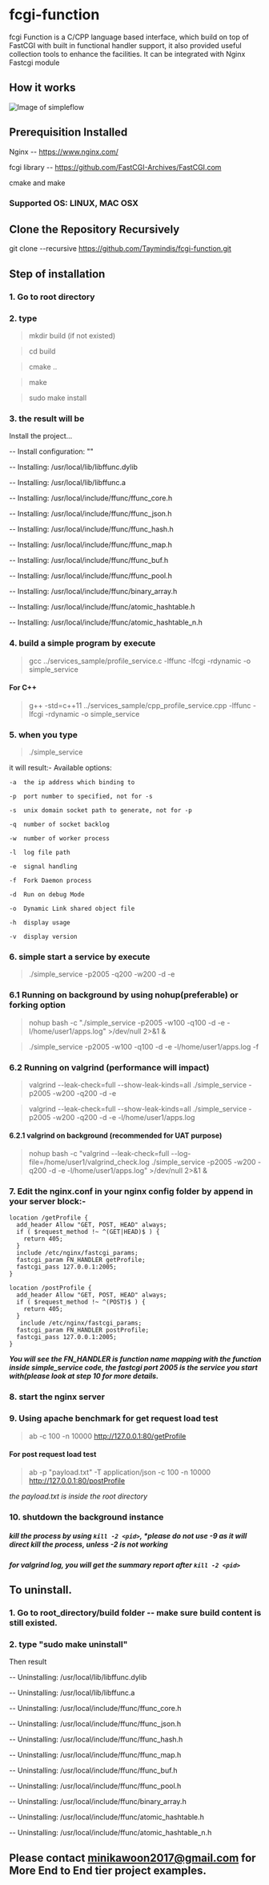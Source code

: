 # fcgi-function
fcgi Function is a C/CPP language based interface, which build on top of FastCGI with built in functional handler support, it also provided useful collection tools to enhance the facilities. It can be integrated with Nginx Fastcgi module

## How it works
![Image of simpleflow](/images/simple-flow.png)


## Prerequisition Installed
Nginx -- https://www.nginx.com/

fcgi library -- https://github.com/FastCGI-Archives/FastCGI.com

cmake and make

### Supported OS: LINUX, MAC OSX

## Clone the Repository Recursively
git clone --recursive https://github.com/Taymindis/fcgi-function.git


## Step of installation
### 1. Go to root directory
### 2. type 
> mkdir build (if not existed)

> cd build

> cmake ..

> make

> sudo make install


### 3. the result will be
Install the project...

-- Install configuration: ""

-- Installing: /usr/local/lib/libffunc.dylib

-- Installing: /usr/local/lib/libffunc.a

-- Installing: /usr/local/include/ffunc/ffunc_core.h

-- Installing: /usr/local/include/ffunc/ffunc_json.h

-- Installing: /usr/local/include/ffunc/ffunc_hash.h

-- Installing: /usr/local/include/ffunc/ffunc_map.h

-- Installing: /usr/local/include/ffunc/ffunc_buf.h

-- Installing: /usr/local/include/ffunc/ffunc_pool.h

-- Installing: /usr/local/include/ffunc/binary_array.h

-- Installing: /usr/local/include/ffunc/atomic_hashtable.h

-- Installing: /usr/local/include/ffunc/atomic_hashtable_n.h


### 4. build a simple program by execute 

> gcc ../services_sample/profile_service.c -lffunc -lfcgi -rdynamic -o simple_service

#### For C++
> g++ -std=c++11 ../services_sample/cpp_profile_service.cpp -lffunc -lfcgi -rdynamic -o simple_service

### 5. when you type 

> ./simple_service

it will result:-
Available options:

	-a	the ip address which binding to
	
	-p	port number to specified, not for -s
	
	-s	unix domain socket path to generate, not for -p
	
	-q	number of socket backlog
	
	-w	number of worker process
	
	-l	log file path
	
	-e	signal handling
	
	-f	Fork Daemon process
	
	-d	Run on debug Mode
	
	-o	Dynamic Link shared object file
	
	-h	display usage
	
	-v	display version
	

### 6. simple start a service by execute 

> ./simple_service -p2005 -q200 -w200 -d -e

### 6.1 Running on background by using nohup(preferable) or forking option
> nohup bash -c "./simple_service -p2005 -w100 -q100 -d -e -l/home/user1/apps.log" >/dev/null 2>&1 &

> ./simple_service -p2005 -w100 -q100 -d -e -l/home/user1/apps.log -f

### 6.2 Running on valgrind (performance will impact)
> valgrind --leak-check=full --show-leak-kinds=all ./simple_service -p2005 -w200 -q200 -d -e

> valgrind --leak-check=full --show-leak-kinds=all ./simple_service -p2005 -w200 -q200 -d -e -l/home/user1/apps.log

#### 6.2.1 valgrind on background (recommended for UAT purpose)
> nohup bash -c "valgrind --leak-check=full --log-file=/home/user1/valgrind_check.log ./simple_service -p2005 -w200 -q200 -d -e -l/home/user1/apps.log" >/dev/null 2>&1 &

### 7. Edit the nginx.conf in your nginx config folder by append in your server block:-

	location /getProfile {
      add_header Allow "GET, POST, HEAD" always;
      if ( $request_method !~ ^(GET|HEAD)$ ) {
        return 405;
      }
      include /etc/nginx/fastcgi_params;
      fastcgi_param FN_HANDLER getProfile;
      fastcgi_pass 127.0.0.1:2005;
    }

    location /postProfile {
      add_header Allow "GET, POST, HEAD" always;
      if ( $request_method !~ ^(POST)$ ) {
        return 405;
      }
       include /etc/nginx/fastcgi_params;
      fastcgi_param FN_HANDLER postProfile;
      fastcgi_pass 127.0.0.1:2005;
    }

***You will see the FN_HANDLER is function name mapping with the function inside simple_service code, the fastcgi port 2005 is the service you start with(please look at step 10 for more details.***


### 8. start the nginx server

### 9.  Using apache benchmark for get request load test

> ab -c 100 -n 10000 http://127.0.0.1:80/getProfile


#### For post request load test

> ab -p "payload.txt" -T application/json -c 100 -n 10000 http://127.0.0.1:80/postProfile

*the payload.txt is inside the root directory*


### 10. shutdown the background instance 

##### kill the process by using `kill -2 <pid>`, *please do not use -9 as it will direct kill the process, unless -2 is not working
##### for valgrind log, you will get the summary report after `kill -2 <pid>`


## To uninstall.
### 1. Go to root_directory/build folder -- make sure build content is still existed.
### 2. type "sudo make uninstall" 
Then result

-- Uninstalling: /usr/local/lib/libffunc.dylib

-- Uninstalling: /usr/local/lib/libffunc.a

-- Uninstalling: /usr/local/include/ffunc/ffunc_core.h

-- Uninstalling: /usr/local/include/ffunc/ffunc_json.h

-- Uninstalling: /usr/local/include/ffunc/ffunc_hash.h

-- Uninstalling: /usr/local/include/ffunc/ffunc_map.h

-- Uninstalling: /usr/local/include/ffunc/ffunc_buf.h

-- Uninstalling: /usr/local/include/ffunc/ffunc_pool.h

-- Uninstalling: /usr/local/include/ffunc/binary_array.h

-- Uninstalling: /usr/local/include/ffunc/atomic_hashtable.h

-- Uninstalling: /usr/local/include/ffunc/atomic_hashtable_n.h


## Please contact minikawoon2017@gmail.com for More End to End tier project examples.
